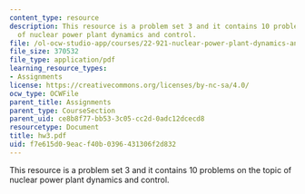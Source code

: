 ```yaml
---
content_type: resource
description: This resource is a problem set 3 and it contains 10 problems on the topic
  of nuclear power plant dynamics and control.
file: /ol-ocw-studio-app/courses/22-921-nuclear-power-plant-dynamics-and-control-january-iap-2006/f7e615d09eacf40b0396431306f2d832_hw3.pdf
file_size: 370532
file_type: application/pdf
learning_resource_types:
- Assignments
license: https://creativecommons.org/licenses/by-nc-sa/4.0/
ocw_type: OCWFile
parent_title: Assignments
parent_type: CourseSection
parent_uid: ce8b8f77-bb53-3c05-cc2d-0adc12dcecd8
resourcetype: Document
title: hw3.pdf
uid: f7e615d0-9eac-f40b-0396-431306f2d832
---
```

This resource is a problem set 3 and it contains 10 problems on the topic of nuclear power plant dynamics and control.